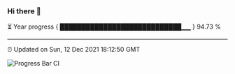 ### Hi there 👋

⏳ Year progress { ████████████████████████████▁▁ } 94.73 %

---

⏰ Updated on Sun, 12 Dec 2021 18:12:50 GMT

![Progress Bar CI](https://github.com/liununu/liununu/workflows/Progress%20Bar%20CI/badge.svg)
